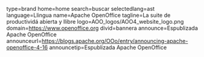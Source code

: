 type=brand
home=home
search=buscar
selectedlang=ast
language=Llingua
name=Apache OpenOffice
tagline=La suite de productividá abierta y llibre
logo=AOO_logos/AOO4_website_logo.png
domain=https://www.openoffice.org
divid=bannera
announce=Espublizada Apache OpenOffice
announceurl=https://blogs.apache.org/OOo/entry/announcing-apache-openoffice-4-16
announcetip=Espublizada Apache OpenOffice
~~~~~~
